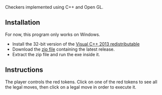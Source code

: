 Checkers implemented using C++ and Open GL.

Installation
-------------

For now, this program only works on Windows.

* Install the 32-bit version of the [Visual C++ 2013 redistributable](https://www.microsoft.com/en-us/download/details.aspx?id=40784)
* Download the [zip file](https://github.com/rrhvella/checkers-game/raw/master/dist/CCheckers.zip) containing the latest release.
* Extract the zip file and run the exe inside it.

Instructions
-----------------

The player controls the red tokens. Click on one of the red tokens to see all the legal moves, then click on a legal move in order to execute it.
